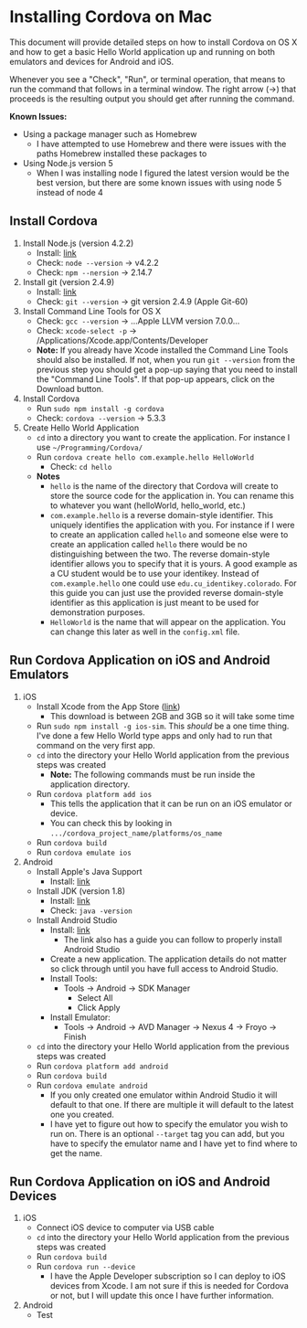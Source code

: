 # Installing Cordova on Mac

This document will provide detailed steps on how to install Cordova on OS X and how to get a basic Hello World application up and running on both emulators and devices for Android and iOS.

Whenever you see a "Check", "Run", or terminal operation, that means to run the command that follows in a terminal window.  The right arrow (->) that proceeds is the resulting output you should get after running the command.

**Known Issues:**
- Using a package manager such as Homebrew
	- I have attempted to use Homebrew and there were issues with the paths Homebrew installed these packages to  
- Using Node.js version 5
	- When I was installing node I figured the latest version would be the best version, but there are some known issues with using node 5 instead of node 4

## Install Cordova
1. Install Node.js (version 4.2.2)
	- Install: [link](https://nodejs.org/en/download/)
	- Check: `node --version` -> v4.2.2
	- Check: `npm --nersion` -> 2.14.7
2. Install git (version 2.4.9)
	- Install: [link](http://git-scm.com/downloads)
	- Check: `git --version` -> git version 2.4.9 (Apple Git-60)
3. Install Command Line Tools for OS X
	- Check: `gcc --version` -> ...Apple LLVM version 7.0.0...
	- Check: `xcode-select -p` -> /Applications/Xcode.app/Contents/Developer
	- **Note:** If you already have Xcode installed the Command Line Tools should also be installed.  If not, when you run `git --version` from the previous step you should get a pop-up saying that you need to install the "Command Line Tools".  If that pop-up appears, click on the Download button.
4. Install Cordova
	- Run `sudo npm install -g cordova`
	- Check: `cordova --version` -> 5.3.3
5. Create Hello World Application
	- `cd` into a directory you want to create the application.  For instance I use `~/Programming/Cordova/`
	- Run `cordova create hello com.example.hello HelloWorld`
		* Check: `cd hello`
	- **Notes**
		- `hello` is the name of the directory that Cordova will create to store the source code for the application in.  You can rename this to whatever you want (helloWorld, hello_world, etc.)
		- `com.example.hello` is a reverse domain-style identifier.  This uniquely identifies the application with you.  For instance if I were to create an application called `hello` and someone else were to create an application called `hello` there would be no distinguishing between the two.  The reverse domain-style identifier allows you to specify that it is yours.  A good example as a CU student would be to use your identikey.  Instead of `com.example.hello` one could use `edu.cu_identikey.colorado`. For this guide you can just use the provided reverse domain-style identifier as this application is just meant to be used for demonstration purposes.
		- `HelloWorld` is the name that will appear on the application.  You can change this later as well in the `config.xml` file.

## Run Cordova Application on iOS and Android Emulators
1. iOS
	- Install Xcode from the App Store ([link](https://itunes.apple.com/us/app/xcode/id497799835?mt=12))
		- This download is between 2GB and 3GB so it will take some time
	- Run `sudo npm install -g ios-sim`.  This *should* be a one time thing.  I've done a few Hello World type apps and only had to run that command on the very first app.
	- `cd` into the directory your Hello World application from the previous steps was created
		- **Note:** The following commands must be run inside the application directory.
	- Run `cordova platform add ios`
		- This tells the application that it can be run on an iOS emulator or device.
		- You can check this by looking in `.../cordova_project_name/platforms/os_name`
	- Run `cordova build`
	- Run `cordova emulate ios`
2. Android
	- Install Apple's Java Support
		- Install: [link](https://support.apple.com/kb/DL1572?viewlocale=en_US&locale=en_US)
	- Install JDK (version 1.8)
		- Install: [link](http://www.oracle.com/technetwork/java/javase/downloads/jdk8-downloads-2133151.html)
		- Check: `java -version`
	- Install Android Studio
		- Install: [link](http://developer.android.com/index.html)
			- The link also has a guide you can follow to properly install Android Studio
		- Create a new application. The application details do not matter so click through until you have full access to Android Studio.
		- Install Tools:
			- Tools -> Android -> SDK Manager
				- Select All
				- Click Apply
		- Install Emulator:
			- Tools -> Android -> AVD Manager -> Nexus 4 -> Froyo -> Finish
	- `cd` into the directory your Hello World application from the previous steps was created
	- Run `cordova platform add android`
	- Run `cordova build`
	- Run `cordova emulate android`
		- If you only created one emulator within Android Studio it will default to that one.  If there are multiple it will default to the latest one you created.
		- I have yet to figure out how to specify the emulator you wish to run on.  There is an optional `--target` tag you can add, but you have to specify the emulator name and I have yet to find where to get the name.

## Run Cordova Application on iOS and Android Devices
1. iOS
	- Connect iOS device to computer via USB cable
	- `cd` into the directory your Hello World application from the previous steps was created
	- Run `cordova build`
	- Run `cordova run --device`
		- I have the Apple Developer subscription so I can deploy to iOS devices from Xcode.  I am not sure if this is needed for Cordova or not, but I will update this once I have further information.
2. Android
	- Test


